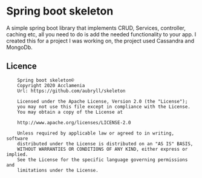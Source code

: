 # Spring boot skeleton

A simple spring boot library that implements CRUD, Services, controller, caching etc, all you need to do is
add the needed functionality to your app.
I created this for a project I was working on, the project used Cassandra and MongoDb.


## Licence

```
    Spring boot skeleton©
    Copyright 2020 Acclamenia
    Url: https://github.com/aubryll/skeleton

    Licensed under the Apache License, Version 2.0 (the "License");
    you may not use this file except in compliance with the License.
    You may obtain a copy of the License at

    http://www.apache.org/licenses/LICENSE-2.0

    Unless required by applicable law or agreed to in writing, software
    distributed under the License is distributed on an "AS IS" BASIS,
    WITHOUT WARRANTIES OR CONDITIONS OF ANY KIND, either express or implied.
    See the License for the specific language governing permissions and
    limitations under the License.
```
